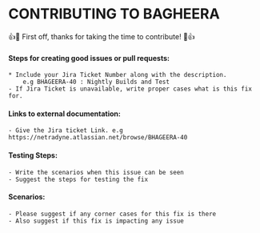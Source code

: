 # CONTRIBUTING TO BAGHEERA

:+1::tada: First off, thanks for taking the time to contribute! :tada::+1:

 #### Steps for creating good issues or pull requests:

	* Include your Jira Ticket Number along with the description.
		e.g BHAGEERA-40 : Nightly Builds and Test
	- If Jira Ticket is unavailable, write proper cases what is this fix for.

#### Links to external documentation:

	- Give the Jira ticket Link. e.g https://netradyne.atlassian.net/browse/BHAGEERA-40

#### Testing Steps:

	- Write the scenarios when this issue can be seen
	- Suggest the steps for testing the fix

#### Scenarios:

	- Please suggest if any corner cases for this fix is there
	- Also suggest if this fix is impacting any issue
